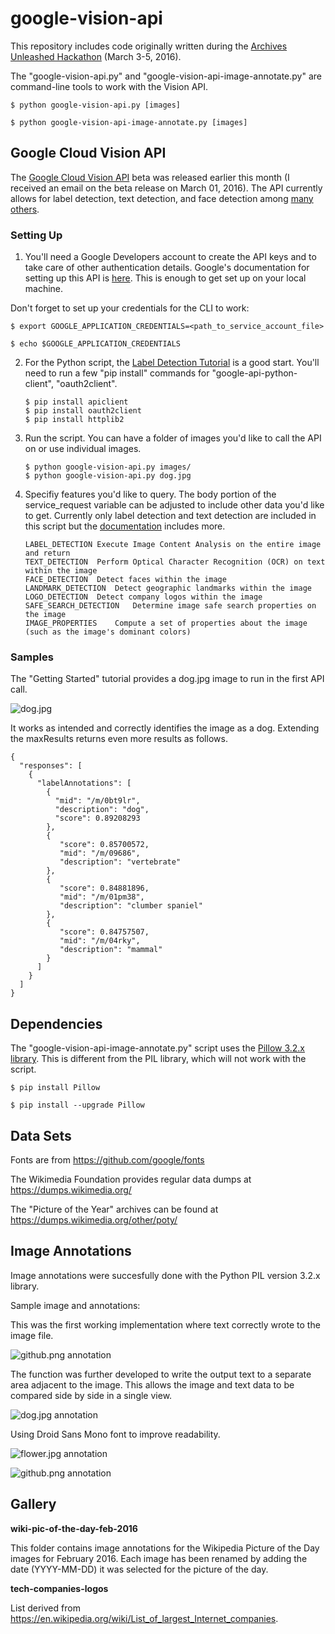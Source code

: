 # google-vision-api

This repository includes code originally written during the [Archives Unleashed Hackathon](https://artsweb.uwaterloo.ca/archivesunleashed/) (March 3-5, 2016). 

The "google-vision-api.py" and "google-vision-api-image-annotate.py" are command-line tools to work with the Vision API.

```
$ python google-vision-api.py [images]

$ python google-vision-api-image-annotate.py [images]
```

## Google Cloud Vision API

The [Google Cloud Vision API](https://cloud.google.com/vision/docs/) beta was released earlier this month (I received an email on the beta release on March 01, 2016). The API currently allows for label detection, text detection, and face detection among [many others](https://cloud.google.com/vision/docs/concepts). 

### Setting Up

1. You'll need a Google Developers account to create the API keys and to take care of other authentication details. Google's documentation for setting up this API is [here](https://cloud.google.com/vision/docs/getting-started). This is enough to get set up on your local machine.

Don't forget to set up your credentials for the CLI to work:

  ```
  $ export GOOGLE_APPLICATION_CREDENTIALS=<path_to_service_account_file>

  $ echo $GOOGLE_APPLICATION_CREDENTIALS
  ```

2. For the Python script, the [Label Detection Tutorial](https://cloud.google.com/vision/docs/label-tutorial) is a good start. You'll need to run a few "pip install" commands for "google-api-python-client", "oauth2client".

	```
	$ pip install apiclient
	$ pip install oauth2client
	$ pip install httplib2
	```

3. Run the script. You can have a folder of images you'd like to call the API on or use individual images.

	```
	$ python google-vision-api.py images/
	$ python google-vision-api.py dog.jpg
	```

4. Specifiy features you'd like to query. The body portion of the service_request variable can be adjusted to include other data you'd like to get. Currently only label detection and text detection are included in this script but the [documentation](https://cloud.google.com/vision/docs/concepts) includes more.

	```
	LABEL_DETECTION	Execute Image Content Analysis on the entire image and return
	TEXT_DETECTION	Perform Optical Character Recognition (OCR) on text within the image
	FACE_DETECTION	Detect faces within the image
	LANDMARK_DETECTION	Detect geographic landmarks within the image
	LOGO_DETECTION	Detect company logos within the image
	SAFE_SEARCH_DETECTION	Determine image safe search properties on the image
	IMAGE_PROPERTIES	Compute a set of properties about the image (such as the image's dominant colors)
	```

### Samples

The "Getting Started" tutorial provides a dog.jpg image to run in the first API call. 

![dog.jpg](/images/dog.jpg?raw=true)

It works as intended and correctly identifies the image as a dog. Extending the maxResults returns even more results as follows.
```
{
  "responses": [
    {
      "labelAnnotations": [
        {
          "mid": "/m/0bt9lr",
          "description": "dog",
          "score": 0.89208293
        },
        {
           "score": 0.85700572, 
           "mid": "/m/09686", 
           "description": "vertebrate"
        }, 
        {
           "score": 0.84881896, 
           "mid": "/m/01pm38", 
           "description": "clumber spaniel"
        }, 
        {
           "score": 0.84757507, 
           "mid": "/m/04rky", 
           "description": "mammal"
        }
      ]
    }
  ]
}
```

## Dependencies

The "google-vision-api-image-annotate.py" script uses the [Pillow 3.2.x library](https://pillow.readthedocs.org/en/3.2.x/index.html). This is different from the PIL library, which will not work with the script.

  ```
  $ pip install Pillow

  $ pip install --upgrade Pillow
  ```


## Data Sets

Fonts are from https://github.com/google/fonts

The Wikimedia Foundation provides regular data dumps at https://dumps.wikimedia.org/

The "Picture of the Year" archives can be found at https://dumps.wikimedia.org/other/poty/


## Image Annotations

Image annotations were succesfully done with the Python PIL version 3.2.x library. 

Sample image and annotations:

This was the first working implementation where text correctly wrote to the image file.

![github.png annotation](/images-output/github-v1.png?raw=true)

The function was further developed to write the output text to a separate area adjacent to the image. This allows the image and text data to be compared side by side in a single view.

![dog.jpg annotation](/images-output/dog-v2.png?raw=true)

Using Droid Sans Mono font to improve readability.

![flower.jpg annotation](/images-output/flower-v2.png?raw=true)

![github.png annotation](/images-output/github-v3.png?raw=true)


## Gallery


**wiki-pic-of-the-day-feb-2016**

This folder contains image annotations for the Wikipedia Picture of the Day images for February 2016. Each image has been renamed by adding the date (YYYY-MM-DD) it was selected for the picture of the day.


**tech-companies-logos**

List derived from https://en.wikipedia.org/wiki/List_of_largest_Internet_companies. 

